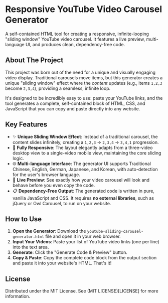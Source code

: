 # Responsive YouTube Video Carousel Generator

A self-contained HTML tool for creating a responsive, infinite-looping "sliding window" YouTube video carousel. It features a live preview, multi-language UI, and produces clean, dependency-free code.

## About The Project

This project was born out of the need for a unique and visually engaging video display. Traditional carousels move items, but this generator creates a unique "sliding window" effect where the *content* updates (e.g., items `1,2,3` become `2,3,4`), providing a seamless, infinite loop.

It's designed to be incredibly easy to use: paste your YouTube links, and the tool generates a complete, self-contained block of HTML, CSS, and JavaScript that you can copy and paste directly into any website.

## Key Features

*   ✨ **Unique Sliding Window Effect**: Instead of a traditional carousel, the content slides infinitely, creating a `1,2,3` -> `2,3,4` -> `3,4,1` progression.
*   📱 **Fully Responsive**: The layout elegantly adapts from a three-video desktop view to a single-video mobile view, maintaining the core sliding logic.
*   🌐 **Multi-language Interface**: The generator UI supports Traditional Chinese, English, German, Japanese, and Korean, with auto-detection for the user's browser language.
*   🚀 **Live Preview**: See exactly how your video carousel will look and behave before you even copy the code.
*   📋 **Dependency-Free Output**: The generated code is written in pure, vanilla JavaScript and CSS. It requires **no external libraries**, such as jQuery or Owl Carousel, to run on your website.

## How to Use

1.  **Open the Generator**: Download the `youtube-sliding-carousel-generator.html` file and open it in your web browser.
2.  **Input Your Videos**: Paste your list of YouTube video links (one per line) into the text area.
3.  **Generate**: Click the "Generate Code & Preview" button.
4.  **Copy & Paste**: Copy the complete code block from the output section and paste it into your website's HTML. That's it!

## License

Distributed under the MIT License. See (MIT LICENSE)[LICENSE] for more information.
